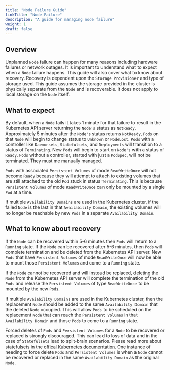 ```yaml
---
title: "Node Failure Guide"
linkTitle: "Node Failure"
description: "A guide for managing node failure"
weight: 1
draft: false
---
```


## Overview
Unplanned `Node` failure can happen for many reasons including hardware failures or network outages. It is important to
understand what to expect when a `Node` failure happens. This guide will also cover what to know about recovery. Recovery
is dependent upon the `Storage Provisioner` and type of storage used. This guide assumes the storage provided in the cluster is physically
separate from the `Node` and is recoverable. It does not apply to local storage on the `Node` itself.

## What to expect
By default, when a `Node` fails it takes 1 minute for that failure to result in the Kubernetes API server returning the `Node's` status as
`NotReady`. Approximately 5 minutes after the `Node's` status returns `NotReady`, `Pods` on that `Node` will begin to change status to `Unknown`
or `NodeLost`. `Pods` with a controller like `Daemonsets`, `Statefulsets`, and `Deployments` will transition to a status of `Terminating`.
New `Pods` will begin to start on `Node's` with a status of `Ready`. `Pods` without a controller, started with just a `PodSpec`, will not be terminated.
They must me manually managed.

`Pods` with associated `Persistent Volumes` of mode `ReadWriteOnce` will not become `Ready` because they will attempt to attach to existing volumes
that are still attached to the old `Pod` stuck in status `Terminating`. This is because `Persistent Volumes` of mode `ReadWriteOnce` can only
be mounted by a single `Pod` at a time.

If multiple `Availability Domains` are used in the Kubernetes cluster, if the failed `Node` is the last in that `Availability Domain`,
the existing volumes will no longer be reachable by new `Pods` in a separate `Availability Domain`.

## What to know about recovery
If the `Node` can be recovered within 5-6 minutes then `Pods` will return to a `Running` state. If the `Node` can be recovered after 5-6 minutes,
then `Pods` will complete termination and be deleted from the Kubernetes API server. New `Pods` that have `Persistent Volumes` of mode `ReadWriteOnce`
will now be able to mount those `Persistent Volumes` and come to a `Running` state. 

If the `Node` cannot be recovered and will instead be replaced, deleting the `Node` from the Kubernetes API server will complete the termination
of the old `Pods` and release the `Persistent Volumes` of type `ReadWriteOnce` to be mounted by the new `Pods`. 

If multiple `Avaiability Domains` are used in the Kubernetes cluster, then the replacement `Node` should be added to the same `Availability Domain`
that the deleted `Node` occupied. This will allow `Pods` to be scheduled on the replacement `Node` that can reach the `Persistent Volumes` in that
`Availability Domain` and those `Pods` to come to a `Running` state.

Forced deletes of `Pods` and `Persistent Volumes` for a `Node` to be recovered or replaced is strongly discouraged. This can lead to loss of data and in the case
of `Statefulsets` lead to split-brain scenarios. Please read more about statefulsets in the [offical Kubernetes documentation](https://kubernetes.io/docs/tasks/run-application/force-delete-stateful-set-pod/).
One instance of needing to force delete `Pods` and `Persistent Volumes` is when a `Node` cannot be recovered or replaced in the same `Availability Domain` as
the original `Node`.